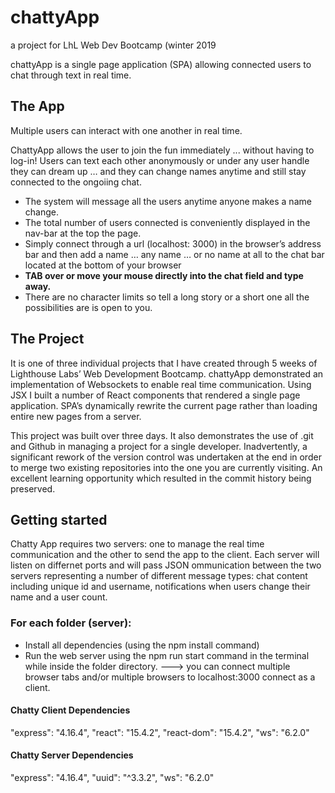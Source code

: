# chattyApp
a project for LhL Web Dev Bootcamp (winter 2019

chattyApp is a single page application (SPA) allowing connected users to chat through text in real time.



## The App
Multiple users can interact with one another in real time. 

ChattyApp allows the user to join the fun immediately ... without having to log-in! 
Users can text each other anonymously or under any user handle they can dream up …
and they can change names anytime and still stay connected to the ongoiing chat.
* The system will message all the users anytime anyone makes a name change.
* The total number of users connected is conveniently displayed in the nav-bar at the top the page.
* Simply connect through a url (localhost: 3000) in the browser’s address bar and then add a name … 
  any name … or no name at all to the chat bar located at the bottom of your browser
* **TAB over or move your mouse directly into the chat field and type away.**
* There are no character limits so tell a long story or a short one all the possibilities are is open to you.

## The Project
It is one of three individual projects that I have created through 5 weeks of Lighthouse Labs’ Web Development Bootcamp.
chattyApp demonstrated an implementation of Websockets to enable real time communication.
Using  JSX I built a number of React components that rendered a single page application.
SPA’s dynamically rewrite the current page rather than loading entire new pages from a server.

This project was built over three days. It also demonstrates the use of .git and Github in managing a project for a single developer. Inadvertently, a significant rework of the version control was undertaken at the end in order to merge two existing repositories into the one you are currently visiting. An excellent learning opportunity which resulted in the commit history being preserved.

## Getting started
Chatty App requires two servers: one to manage the real time communication and the other to send the app to the client.
Each server will listen on differnet ports and will pass JSON ommunication between the two servers representing a number of different message types: chat content including unique id and username, notifications when users change their name and a user count.

### For each folder (server):
 
* Install all dependencies (using the npm install command)
* Run the web server using the npm run start command in the terminal while inside the folder directory.
---> you can connect multiple browser tabs and/or multiple browsers to localhost:3000 connect as a client.

#### Chatty Client Dependencies

   "express": "4.16.4",
   "react": "15.4.2",
   "react-dom": "15.4.2",
   "ws": "6.2.0"
    
#### Chatty Server Dependencies

   "express": "4.16.4",
   "uuid": "^3.3.2",
   "ws": "6.2.0"






